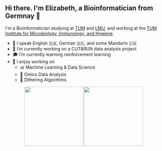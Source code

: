 ## Hi there. I'm Elizabeth, a Bioinformatician from Germnay 👋

I'm a Bioinformatician studying at [TUM](https://www.tum.de/en/) and [LMU](https://www.lmu.de/en/), and working at the [TUM Institute for Microbiology, Immunology, and Hygiene](https://www.mri.tum.de/mikrobiologie).

<!-- **Elizabeth-Flx/elizabeth-flx** is a ✨ _special_ ✨ repository because its `README.md` (this file) appears on your GitHub profile. -->

<!-- Here are some ideas to get you started: -->

- 💬 I speak English 🇬🇧, German 🇩🇪, and some Mandarin 🇨🇳
- 🔭 I’m currently working on a CUT&RUN data analysis project
- 🎓 I’m currently learning reinforcement learning
- 🌱 I enjoy working on 
    - 📊 Machine Learning & Data Science
    - 🧬 Omics Data Analysis
    - 🏁 Dithering Algorithms



<div style="display: flex; justify-content: center; align-items: center; width: 100%;">
  <img src="https://github-readme-stats.vercel.app/api/top-langs/?username=elizabeth-flx&theme=tokyonight&show_icons=true&hide_border=true&layout=compact&&hide=jupyter%20notebook" style="height: 190px;"/>
  <img src="https://github-readme-streak-stats.herokuapp.com/?user=elizabeth-flx&theme=tokyonight&hide_border=true" style="height: 190px;"/>
</div>

<!-- - 👯 I’m looking to collaborate on ...
- 🤔 I’m looking for help with ...
- 💬 Ask me about ...
- 📫 How to reach me: ...
- 😄 Pronouns: she/her
- ⚡ Fun fact: ... -->

<!-- 
### Programming Languages



### Skills:

[![NumPy](https://img.shields.io/badge/NumPy-4DABCF?logo=numpy&logoColor=fff)](#)
[![Pandas](https://img.shields.io/badge/Pandas-150458?logo=pandas&logoColor=fff)](#)
![Tensorflow](https://img.shields.io/badge/TensorFlow-FF3F06?style=for-the-badge&logo=tensorflow&logoColor=white)
![Keras](https://img.shields.io/badge/Keras-%23D00000.svg?style=for-the-badge&logo=Keras&logoColor=white)
![Pytorch](https://img.shields.io/badge/PyTorch-EE4C2C?style=for-the-badge&logo=pytorch&logoColor=white)
![DESeq2](https://img.shields.io/badge/DESeq2-00a843?style=for-the-badge&logo=R&logoColor=white) 

-->
